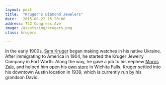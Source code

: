 ```yaml
---
layout: post
title:  "Kruger's Diamond Jewelers"
date:   2015-08-22 15:20:00
address: 722 Congress Ave
image: /assets/img/krugers.png
class: krugers

---
```

In the early 1900s, [Sam Kruger](https://tshaonline.org/handbook/online/articles/fkr08) began making watches in his native Ukraine. After immigrating to America in 1904, he started the Kruger Jewelry Company in Fort Worth. Along the way, he gave a job to his nephew [Morris Zale](https://tshaonline.org/handbook/online/articles/fza11), and helped him open his [own store](https://tshaonline.org/handbook/online/articles/dhz01) in Wichita Falls. Kruger settled into his downtown Austin location in 1939, which is currently run by his grandson David. 
